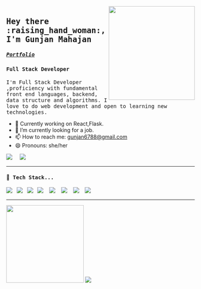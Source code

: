 
<img src ="https://media.giphy.com/media/M9gbBd9nbDrOTu1Mqx/giphy.gif" align="right" width="230" height="250" />
<h2><samp><strong>Hey there :raising_hand_woman:,	I'm Gunjan Mahajan </strong></samp></h2> 
<h5 ><samp><a href="http://portfolio.gunjan.tech">Portfolio</a></samp></h5>
<h4 ><samp>Full Stack Developer</samp></h4>
<p ><samp>
I'm Full Stack Developer ,proficiency with fundamental front end languages, backend, data structure and algorithms.
I love to do web development and open to learning new technologies.
</samp></p>

- 🔭 Currently working on React,Flask.
- 🌱 I’m currently looking for a job.
- 📫 How to reach me: gunjan6788@gmail.com
- 😄 Pronouns: she/her

<p>
 <a href="https://www.hackerrank.com/gunjan6788?hr_r=1"><img src="https://img.shields.io/badge/hackerrank-%23339933.svg?&style=for-the-badge&logo=hackerrank&logoColor=white" /></a>&nbsp;&nbsp;&nbsp;&nbsp;
  <a href="https://www.linkedin.com/in/gunjan-mahajan-a359ab125/"><img src="https://img.shields.io/badge/linkedin-%230077B5.svg?&style=for-the-badge&logo=linkedin&logoColor=white" /></a>&nbsp;&nbsp;&nbsp;&nbsp;
</p>
 <hr>
<h4> 🔭<samp> Tech Stack...</samp></h4>
<p >
 <img src="https://img.shields.io/badge/html5%20-%23e34f26.svg?&style=for-the-badge&logo=html5&logoColor=white" />&nbsp;&nbsp;
 <img src="https://img.shields.io/badge/css3%20-%231572B6.svg?&style=for-the-badge&logo=css3&logoColor=white" />&nbsp;&nbsp;
 <img src="https://img.shields.io/badge/javascript%20-%23F7DF1E.svg?&style=for-the-badge&logo=javascript&logoColor=white" />&nbsp;&nbsp;
 <img src="https://img.shields.io/badge/react%20-%2361DAFB.svg?&style=for-the-badge&logo=react&logoColor=white" />&nbsp;&nbsp;&nbsp;
 <img src="https://img.shields.io/badge/react%20redux%20-%23c21325.svg?&style=for-the-badge&logo=redux&logoColor=white" />&nbsp;&nbsp;&nbsp;
 <img src="https://img.shields.io/badge/python%20-%23329993.svg?&style=for-the-badge&logo=python&logoColor=white" />&nbsp;&nbsp;&nbsp;
 <img src="https://img.shields.io/badge/mysql%20-%23db7023.svg?&style=for-the-badge&logo=mysql&logoColor=white" />&nbsp;&nbsp;&nbsp;
 <img src="https://img.shields.io/badge/Flask%20-%23c21378.svg?&style=for-the-badge&logo=flask&logoColor=white" />&nbsp;&nbsp;&nbsp;
</p>
<hr>


<p align='left'>
  <img src="https://github-readme-stats.vercel.app/api?username=Gunjan6788&theme=tokyonight&show_icons=true&count_private=true" height="207px" />
  <img src="https://github-readme-stats.vercel.app/api/top-langs/?username=Gunjan6788&theme=tokyonight"/>
</P>
